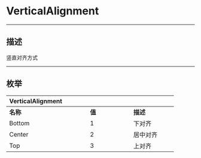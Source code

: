 # VerticalAlignment

------------------------------------------------------------------------------------------
## 描述

竖直对齐方式

------------------------------------------------------------------------------------------
## 枚举

|<div style="width:200px">VerticalAlignment</div>|<div style="width:100px"></div>|<div style="width:100px"></div>|
|:---|:---|:---|
|**名称**|**值**|**描述**|
|Bottom|1|下对齐|
|Center|2|居中对齐|
|Top|3|上对齐|
